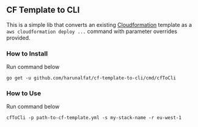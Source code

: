 ## CF Template to CLI

This is a simple lib that converts an existing [Cloudformation](https://aws.amazon.com/cloudformation/) template as a `aws cloudformation deploy ...` command with parameter overrides provided.

### How to Install

Run command below
```
go get -u github.com/harunalfat/cf-template-to-cli/cmd/cfToCli
```

### How to Use
Run command below
```
cfToCli -p path-to-cf-template.yml -s my-stack-name -r eu-west-1
```
